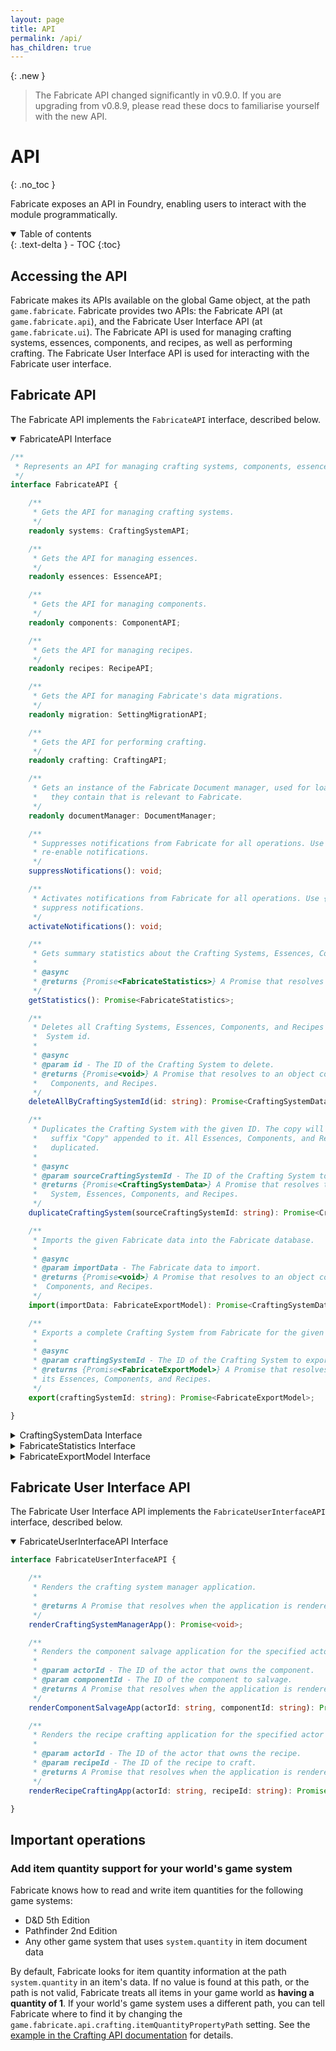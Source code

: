 ```yaml
---
layout: page
title: API
permalink: /api/
has_children: true
---
```


{: .new }
> The Fabricate API changed significantly in v0.9.0. If you are upgrading from v0.8.9, please read these docs
> to familiarise yourself with the new API.

# API
{: .no_toc }

Fabricate exposes an API in Foundry, enabling users to interact with the module programmatically.

<details open markdown="block">
  <summary>
    Table of contents
  </summary>
  {: .text-delta }
- TOC
{:toc}
</details>

## Accessing the API

Fabricate makes its APIs available on the global Game object, at the path `game.fabricate`.
Fabricate provides two APIs: the Fabricate API (at `game.fabricate.api`), and the Fabricate User Interface API (at `game.fabricate.ui`).
The Fabricate API is used for managing crafting systems, essences, components, and recipes, as well as performing crafting.
The Fabricate User Interface API is used for interacting with the Fabricate user interface.

## Fabricate API

The Fabricate API implements the `FabricateAPI` interface, described below.

<details open markdown="block">
<summary>
FabricateAPI Interface
</summary>

```typescript
/**
 * Represents an API for managing crafting systems, components, essences, and recipes.
 */
interface FabricateAPI {

    /**
     * Gets the API for managing crafting systems.
     */
    readonly systems: CraftingSystemAPI;

    /**
     * Gets the API for managing essences.
     */
    readonly essences: EssenceAPI;

    /**
     * Gets the API for managing components.
     */
    readonly components: ComponentAPI;

    /**
     * Gets the API for managing recipes.
     */
    readonly recipes: RecipeAPI;

    /**
     * Gets the API for managing Fabricate's data migrations.
     */
    readonly migration: SettingMigrationAPI;

    /**
     * Gets the API for performing crafting.
     */
    readonly crafting: CraftingAPI;

    /**
     * Gets an instance of the Fabricate Document manager, used for loading Foundry Documents and extracting the data
     *   they contain that is relevant to Fabricate.
     */
    readonly documentManager: DocumentManager;

    /**
     * Suppresses notifications from Fabricate for all operations. Use {@link FabricateAPI#activateNotifications} to
     * re-enable notifications.
     */
    suppressNotifications(): void;

    /**
     * Activates notifications from Fabricate for all operations. Use {@link FabricateAPI#suppressNotifications} to
     * suppress notifications.
     */
    activateNotifications(): void;

    /**
     * Gets summary statistics about the Crafting Systems, Essences, Components, and Recipes in the Fabricate database.
     *
     * @async
     * @returns {Promise<FabricateStatistics>} A Promise that resolves with the Fabricate statistics.
     */
    getStatistics(): Promise<FabricateStatistics>;

    /**
     * Deletes all Crafting Systems, Essences, Components, and Recipes in the Fabricate database for the given Crafting
     *  System id.
     *
     * @async
     * @param id - The ID of the Crafting System to delete.
     * @returns {Promise<void>} A Promise that resolves to an object containing the deleted Crafting System, Essences,
     *   Components, and Recipes.
     */
    deleteAllByCraftingSystemId(id: string): Promise<CraftingSystemData>;

    /**
     * Duplicates the Crafting System with the given ID. The copy will have the same name as the original, with the
     *   suffix "Copy" appended to it. All Essences, Components, and Recipes in the Crafting System will also be
     *   duplicated.
     *
     * @async
     * @param sourceCraftingSystemId - The ID of the Crafting System to duplicate.
     * @returns {Promise<CraftingSystemData>} A Promise that resolves to an object containing the duplicated Crafting
     *   System, Essences, Components, and Recipes.
     */
    duplicateCraftingSystem(sourceCraftingSystemId: string): Promise<CraftingSystemData>;

    /**
     * Imports the given Fabricate data into the Fabricate database.
     *
     * @async
     * @param importData - The Fabricate data to import.
     * @returns {Promise<void>} A Promise that resolves to an object containing the imported Crafting System, Essences,
     *  Components, and Recipes.
     */
    import(importData: FabricateExportModel): Promise<CraftingSystemData>;

    /**
     * Exports a complete Crafting System from Fabricate for the given Crafting System ID.
     *
     * @async
     * @param craftingSystemId - The ID of the Crafting System to export.
     * @returns {Promise<FabricateExportModel>} A Promise that resolves to the exported Fabricate Crafting System, with
     * its Essences, Components, and Recipes.
     */
    export(craftingSystemId: string): Promise<FabricateExportModel>;

}
```

</details>

<details markdown="block">
<summary>
CraftingSystemData Interface
</summary>

```typescript
/**
 * Contains all the entities in a Crafting System.
 */
interface CraftingSystemData {

    /**
     * The Crafting System to which all other entities in this `CraftingSystemData` instance belong.
     */
    craftingSystem: CraftingSystem;

    /**
     * The Essences in the Crafting System.
     */
    essences: Essence[];

    /**
     * The Components in the Crafting System.
     */
    components: Component[];

    /**
     * The Recipes in the Crafting System.
     */
    recipes: Recipe[];

}
```

</details>

<details markdown="block">
<summary>
FabricateStatistics Interface
</summary>

```typescript
/**
 * Contains summary statistics about the Crafting Systems, Essences, Components, and Recipes in the Fabricate database.
 */
interface FabricateStatistics {

    /**
     * The number and IDs of Crafting Systems in the Fabricate database.
     */
    craftingSystems: EntityCountStatistics;

    /**
     * The number and IDs of Essences in the Fabricate database.
     */
    essences: EntityCountStatisticsByCraftingSystem;

    /**
     * The number and IDs of Components in the Fabricate database.
     */
    components: EntityCountStatisticsByCraftingSystem;

    /**
     * The number and IDs of Recipes in the Fabricate database.
     */
    recipes: EntityCountStatisticsByCraftingSystem;

}

/**
 * Contains summary statistics about an Entity type in the Fabricate database, grouped by Crafting System ID.
 */
interface EntityCountStatisticsByCraftingSystem extends EntityCountStatistics {

    /**
     * The number and IDs of the Entity type in the Fabricate database, grouped by Crafting System ID.
     */
    byCraftingSystem: Record<string, EntityCountStatistics>;

}

/**
 * Contains summary statistics about an Entity type in the Fabricate database.
 */
interface EntityCountStatistics {

    /**
     * The number of the Entity type in the Fabricate database.
     */
    count: number;

    /**
     * The IDs of the Entity type in the Fabricate database.
     */
    ids: string[];

}
```

</details>

<details markdown="block">
<summary>
FabricateExportModel Interface
</summary>

```typescript

/**
 * The version of the export model. Currently only V2 is supported in this format. The previous, unversioned export 
 * model can e passed to theimport function, and will be converted to V2 before being imported.
 */
type ExportModelVersion = "V2";

interface CraftingSystemExportModel {
    
    id: string;
    details: {
        name: string;
        summary: string;
        description: string;
        author: string;
    };
    disabled: boolean;
    
}

interface EssenceExportModel {
    
    id: string;
    name: string;
    tooltip: string;
    iconCode: string;
    disabled: boolean;
    description: string;
    craftingSystemId: string;
    activeEffectSourceItemUuid: string;
    
}

interface ComponentExportModel {
    
    id: string;
    itemUuid: string;
    disabled: boolean;
    essences: Record<string, number>;
    salvageOptions: {
        id: string;
        name: string;
        results: Record<string, number>;
        catalysts: Record<string, number>;
    }[];
    craftingSystemId: string;
    
}

interface RecipeExportModel {
    
    id: string;
    itemUuid: string;
    disabled: boolean;
    craftingSystemId: string;
    resultOptions: {
        id: string;
        name: string;
        results: Record<string, number>;
    }[];
    requirementOptions: {
        id: string,
        name: string,
        catalysts: Record<string, number>;
        ingredients: Record<string, number>;
        essences: Record<string, number>;
    }[];
    
}

/**
 * The model used to export and import a crafting system.
 */
interface FabricateExportModel {

    /**
     * The version of the export model.
     */
    version: ExportModelVersion;

    /**
     * The exported crafting system.
     */
    craftingSystem: CraftingSystemExportModel;

    /**
     * The exported essences.
     */
    essences: EssenceExportModel[];

    /**
     * The exported components.
     */
    components: ComponentExportModel[];

    /**
     * The exported recipes.
     */
    recipes: RecipeExportModel[];

}
```

</details>

## Fabricate User Interface API

The Fabricate User Interface API implements the `FabricateUserInterfaceAPI` interface, described below.

<details open markdown="block">
<summary>
FabricateUserInterfaceAPI Interface
</summary>

```typescript
interface FabricateUserInterfaceAPI {

    /**
     * Renders the crafting system manager application.
     *
     * @returns A Promise that resolves when the application is rendered.
     */
    renderCraftingSystemManagerApp(): Promise<void>;

    /**
     * Renders the component salvage application for the specified actor and component.
     *
     * @param actorId - The ID of the actor that owns the component.
     * @param componentId - The ID of the component to salvage.
     * @returns A Promise that resolves when the application is rendered.
     */
    renderComponentSalvageApp(actorId: string, componentId: string): Promise<void>;

    /**
     * Renders the recipe crafting application for the specified actor and recipe.
     *
     * @param actorId - The ID of the actor that owns the recipe.
     * @param recipeId - The ID of the recipe to craft.
     * @returns A Promise that resolves when the application is rendered.
     */
    renderRecipeCraftingApp(actorId: string, recipeId: string): Promise<void>;

}
```

</details>

## Important operations

### Add item quantity support for your world's game system

Fabricate knows how to read and write item quantities for the following game systems:

- D&D 5th Edition
- Pathfinder 2nd Edition
- Any other game system that uses `system.quantity` in item document data

By default, Fabricate looks for item quantity information at the path `system.quantity` in an item's data.
If no value is found at this path, or the path is not valid, Fabricate treats all items in your game world as **having a quantity of 1**.
If your world's game system uses a different path, you can tell Fabricate where to find it by changing the `game.fabricate.api.crafting.itemQuantityPropertyPath` setting.
See the [example in the Crafting API documentation](/fabricate/api/crafting#setting-the-game-system-item-quantity-property-path) for details.
